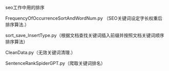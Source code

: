 seo工作中用的排序 

FrequencyOfOccurrenceSortAndWordNum.py （SEO关键词设定字长权重后排序算法.） 

sort_save_InsertType.py（根据文档查找关键词插入前缀并按照文档关键词顺序排序算法） 

CleanData.py（无效关键词清理.） 

SentenceRankSpiderGPT.py（爬取关键词排名）


